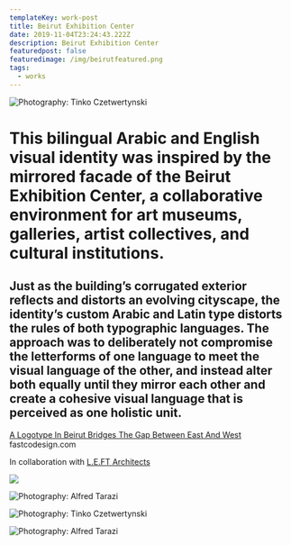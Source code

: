 ```yaml
---
templateKey: work-post
title: Beirut Exhibition Center
date: 2019-11-04T23:24:43.222Z
description: Beirut Exhibition Center
featuredpost: false
featuredimage: /img/beirutfeatured.png
tags:
  - works
---
```

![](/img/beirut1.png "Photography: Tinko Czetwertynski")

# This bilingual Arabic and English visual identity was inspired by the mirrored facade of the Beirut Exhibition Center, a collaborative environment for art museums, galleries, artist collectives, and cultural institutions.

## Just as the building’s corrugated exterior reflects and distorts an evolving cityscape, the identity’s custom Arabic and Latin type distorts the rules of both typographic languages. The approach was to deliberately not compromise the letterforms of one language to meet the visual language of the other, and instead alter both equally until they mirror each other and create a cohesive visual language that is perceived as one holistic unit.

[A Logotype In Beirut Bridges The Gap Between East And West](https://www.fastcodesign.com/1664877/a-logotype-in-beirut-bridges-the-gap-between-east-and-west)\
fastcodesign.com

In collaboration with [L.E.FT  Architects](http://www.leftish.net/)

![](/img/beirut2.png)

![](/img/beirut3.png "Photography: Alfred Tarazi")

![](/img/beirut4.png "Photography: Tinko Czetwertynski")

![](/img/beirut5.png "Photography: Alfred Tarazi")
